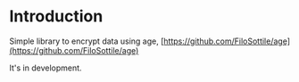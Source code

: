 # Introduction

Simple library to encrypt data using age, [https://github.com/FiloSottile/age](https://github.com/FiloSottile/age)

It's in development.
